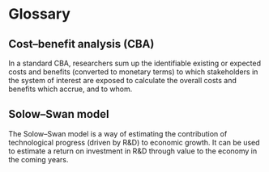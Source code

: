 # Glossary

## Cost–benefit analysis (CBA)
In a standard CBA, researchers sum up the identifiable existing or expected costs and benefits (converted to monetary terms) to which stakeholders in the system of interest are exposed to calculate the overall costs and benefits which accrue, and to whom. 

## Solow–Swan model
The Solow–Swan model is a way of estimating the contribution of technological progress (driven by R&D) to economic growth. It can be used to estimate a return on investment in R&D through value to the economy in the coming years.
